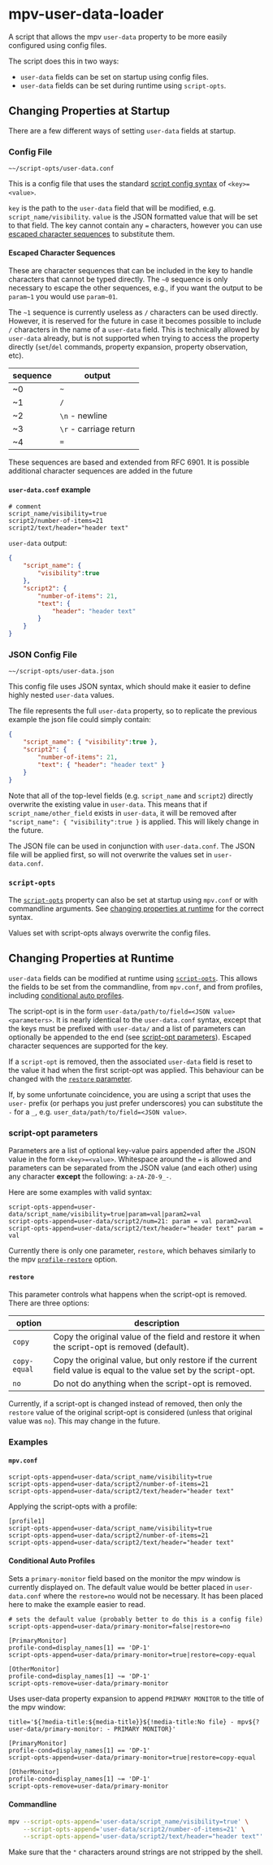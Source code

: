 # mpv-user-data-loader
A script that allows the mpv `user-data` property to be more easily
configured using config files.

The script does this in two ways:
* `user-data` fields can be set on startup using config files.
* `user-data` fields can be set during runtime using `script-opts`.

## Changing Properties at Startup
There are a few different ways of setting
`user-data` fields at startup.

### Config File
`~~/script-opts/user-data.conf`

This is a config file that uses the standard
[script config syntax](https://mpv.io/manual/master/#lua-scripting-on-update]]%29)
of `<key>=<value>`.

`key` is the path to the `user-data` field that will be modified, e.g.
`script_name/visibility`.
`value` is the JSON formatted value that will be set to that field.
The key cannot contain any `=` characters, however you can
use [escaped character sequences](#escaped-character-sequences)
to substitute them.

#### Escaped Character Sequences
These are character sequences that can be included in the
key to handle characters that cannot be typed directly.
The `~0` sequence is only necessary to escape the other
sequences, e.g., if you want the output to be `param~1` you
would use `param~01`.

The `~1` sequence is currently useless as `/` characters can
be used directly. However, it is reserved for the future in case
it becomes possible to include `/` characters in the name
of a `user-data` field. This is technically allowed by `user-data`
already, but is not supported when trying to access the property
directly (`set`/`del` commands, property expansion, property observation, etc).

sequence | output
---------|-----------------------
~0       | `~`
~1       | `/`
~2       | `\n` - newline
~3       | `\r` - carriage return
~4       | `=`

These sequences are based and extended from RFC 6901.
It is possible additional character sequences are added in the future

#### `user-data.conf` example

```properties
# comment
script_name/visibility=true
script2/number-of-items=21
script2/text/header="header text"
```

`user-data` output:
```json
{
    "script_name": {
        "visibility":true
    },
    "script2": {
        "number-of-items": 21,
        "text": {
            "header": "header text"
        }
    }
}
```

### JSON Config File
`~~/script-opts/user-data.json`

This config file uses JSON syntax, which should make it
easier to define highly nested `user-data` values.

The file represents the full `user-data` property,
so to replicate the previous example
the json file could simply contain:

```json
{
    "script_name": { "visibility":true },
    "script2": {
        "number-of-items": 21,
        "text": { "header": "header text" }
    }
}
```

Note that all of the top-level fields (e.g. `script_name` and `script2`)
directly overwrite the existing value in `user-data`.
This means that if `script_name/other_field` exists in `user-data`,
it will be removed after `"script_name": { "visibility":true }` is applied.
This will likely change in the future.

The JSON file can be used in conjunction with `user-data.conf`.
The JSON file will be applied first, so will not overwrite
the values set in `user-data.conf`.

### `script-opts`
The [`script-opts`](https://mpv.io/manual/master/#options-script-opts)
property can also be set at startup using `mpv.conf` or with
commandline arguments. See
[changing properties at runtime](#changing-properties-at-runtime) for
the correct syntax.

Values set with script-opts always overwrite the config files.

## Changing Properties at Runtime
`user-data` fields can be modified at runtime using
[`script-opts`](https://mpv.io/manual/master/#options-script-opts).
This allows the fields to be set from the commandline, from
`mpv.conf`, and from profiles, including
[conditional auto profiles](https://mpv.io/manual/master/#conditional-auto-profiles).

The script-opt is in the form `user-data/path/to/field=<JSON value><parameters>`.
It is nearly identical to the `user-data.conf` syntax, except that
the keys must be prefixed with `user-data/` and a list of parameters can optionally
be appended to the end (see [script-opt parameters](#script-opt-parameters)).
Escaped character sequences are supported for the key.

If a `script-opt` is removed, then the associated `user-data` field is
reset to the value it had when the first script-opt was applied.
This behaviour can be changed with the [`restore` parameter](#restore).

If, by some unfortunate coincidence, you are using a script that uses the
`user-` prefix (or perhaps you just prefer underscores)
you can substitute the `-` for a `_`, e.g. `user_data/path/to/field=<JSON value>`.

### script-opt parameters
Parameters are a list of optional key-value pairs appended after the
JSON value in the form `<key>=<value>`. Whitespace around the `=` is allowed and
parameters can be separated from the JSON value (and each other) using any
character **except** the following: `a-zA-Z0-9_-`.

Here are some examples with valid syntax:

```properties
script-opts-append=user-data/script_name/visibility=true|param=val|param2=val
script-opts-append=user-data/script2/num=21: param = val param2=val
script-opts-append=user-data/script2/text/header="header text" param = val
```

Currently there is only one parameter, `restore`, which
behaves similarly to the mpv
[`profile-restore`](https://mpv.io/manual/master/#runtime-profiles)
option.

#### `restore`
This parameter controls what happens when the script-opt is removed.
There are three options:

option       | description
-------------|-------------------------------------------------------------------------------------------------------
`copy`       | Copy the original value of the field and restore it when the script-opt is removed (default).
`copy-equal` | Copy the original value, but only restore if the current field value is equal to the value set by the script-opt.
`no`         | Do not do anything when the script-opt is removed.

Currently, if a script-opt is changed instead of removed,
then only the `restore` value of the original script-opt is
considered (unless that original value was `no`).
This may change in the future.


### Examples

#### `mpv.conf`

```properties
script-opts-append=user-data/script_name/visibility=true
script-opts-append=user-data/script2/number-of-items=21
script-opts-append=user-data/script2/text/header="header text"
```

Applying the script-opts with a profile:
```properties
[profile1]
script-opts-append=user-data/script_name/visibility=true
script-opts-append=user-data/script2/number-of-items=21
script-opts-append=user-data/script2/text/header="header text"
```

#### Conditional Auto Profiles
Sets a `primary-monitor` field based on the
monitor the mpv window is currently displayed on.
The default value would be better placed in `user-data.conf`
where the `restore=no` would not be necessary. It has been
placed here to make the example easier to read.

```properties
# sets the default value (probably better to do this is a config file)
script-opts-append=user-data/primary-monitor=false|restore=no

[PrimaryMonitor]
profile-cond=display_names[1] == 'DP-1'
script-opts-append=user-data/primary-monitor=true|restore=copy-equal

[OtherMonitor]
profile-cond=display_names[1] ~= 'DP-1'
script-opts-remove=user-data/primary-monitor
```

Uses user-data property expansion to append `PRIMARY MONITOR` to the
title of the mpv window:

```properties
title='${?media-title:${media-title}}${!media-title:No file} - mpv${?user-data/primary-monitor: - PRIMARY MONITOR}'

[PrimaryMonitor]
profile-cond=display_names[1] == 'DP-1'
script-opts-append=user-data/primary-monitor=true|restore=copy-equal

[OtherMonitor]
profile-cond=display_names[1] ~= 'DP-1'
script-opts-remove=user-data/primary-monitor
```

#### Commandline

```bash
mpv --script-opts-append='user-data/script_name/visibility=true' \
    --script-opts-append='user-data/script2/number-of-items=21' \
    --script-opts-append='user-data/script2/text/header="header text"'
```

Make sure that the `"` characters around strings are not stripped by the shell.
